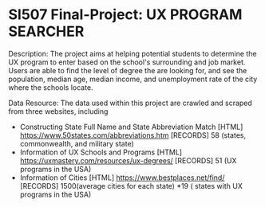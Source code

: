 # SI507 Final-Project: UX PROGRAM SEARCHER

Description: 
The project aims at helping potential students to determine the UX program to enter based on the school's surrounding and job market.
Users are able to find the level of degree the are looking for, and see the population, median age, median income, and unemployment rate of the city where the schools locate.

Data Resource: 
The data used within this project are crawled and scraped from three websites, including
- Constructing State Full Name and State Abbreviation Match
    [HTML] https://www.50states.com/abbreviations.htm
    [RECORDS] 58 (states, commonwealth, and military state)
- Information of UX Schools and Programs
    [HTML] https://uxmastery.com/resources/ux-degrees/
    [RECORDS] 51 (UX programs in the USA)
- Information of Cities
    [HTML] https://www.bestplaces.net/find/
    [RECORDS] 1500(average cities for each state) *19 ( states with UX programs in the USA)
